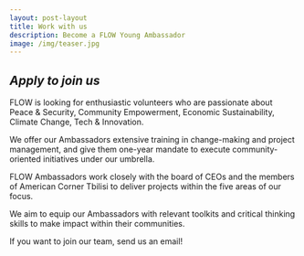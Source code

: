 ```yaml
---
layout: post-layout
title: Work with us
description: Become a FLOW Young Ambassador
image: /img/teaser.jpg
---
```


## ***Apply to join us***

FLOW is looking for enthusiastic volunteers who are passionate about Peace
& Security, Community Empowerment, Economic Sustainability, Climate Change,
Tech & Innovation.

We offer our Ambassadors extensive training in change-making and project
management, and give them one-year mandate to execute community-oriented
initiatives under our umbrella.

FLOW Ambassadors work closely with the board of CEOs and the members of
American Corner Tbilisi to deliver projects within the five areas of our
focus.

We aim to equip our Ambassadors with relevant toolkits and critical
thinking skills to make impact within their communities.

If you want to join our team, send us an email!